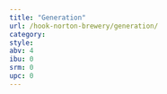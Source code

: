 ```yaml
---
title: "Generation"
url: /hook-norton-brewery/generation/
category: 
style: 
abv: 4
ibu: 0
srm: 0
upc: 0
---
```


